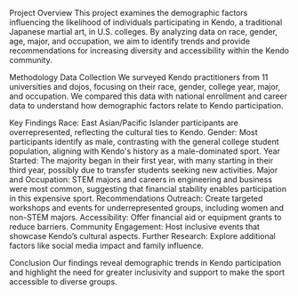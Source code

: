 Project Overview
This project examines the demographic factors influencing the likelihood of individuals participating in Kendo, a traditional Japanese martial art, in U.S. colleges. By analyzing data on race, gender, age, major, and occupation, we aim to identify trends and provide recommendations for increasing diversity and accessibility within the Kendo community.

Methodology
Data Collection
We surveyed Kendo practitioners from 11 universities and dojos, focusing on their race, gender, college year, major, and occupation. We compared this data with national enrollment and career data to understand how demographic factors relate to Kendo participation.

Key Findings
Race: East Asian/Pacific Islander participants are overrepresented, reflecting the cultural ties to Kendo.
Gender: Most participants identify as male, contrasting with the general college student population, aligning with Kendo's history as a male-dominated sport.
Year Started: The majority began in their first year, with many starting in their third year, possibly due to transfer students seeking new activities.
Major and Occupation: STEM majors and careers in engineering and business were most common, suggesting that financial stability enables participation in this expensive sport.
Recommendations
Outreach: Create targeted workshops and events for underrepresented groups, including women and non-STEM majors.
Accessibility: Offer financial aid or equipment grants to reduce barriers.
Community Engagement: Host inclusive events that showcase Kendo’s cultural aspects.
Further Research: Explore additional factors like social media impact and family influence.

Conclusion
Our findings reveal demographic trends in Kendo participation and highlight the need for greater inclusivity and support to make the sport accessible to diverse groups.




